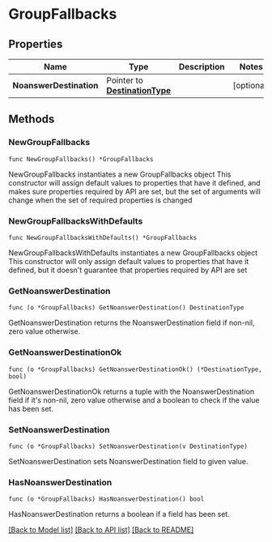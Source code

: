 # GroupFallbacks

## Properties

Name | Type | Description | Notes
------------ | ------------- | ------------- | -------------
**NoanswerDestination** | Pointer to [**DestinationType**](DestinationType.md) |  | [optional]

## Methods

### NewGroupFallbacks

`func NewGroupFallbacks() *GroupFallbacks`

NewGroupFallbacks instantiates a new GroupFallbacks object
This constructor will assign default values to properties that have it defined,
and makes sure properties required by API are set, but the set of arguments
will change when the set of required properties is changed

### NewGroupFallbacksWithDefaults

`func NewGroupFallbacksWithDefaults() *GroupFallbacks`

NewGroupFallbacksWithDefaults instantiates a new GroupFallbacks object
This constructor will only assign default values to properties that have it defined,
but it doesn't guarantee that properties required by API are set

### GetNoanswerDestination

`func (o *GroupFallbacks) GetNoanswerDestination() DestinationType`

GetNoanswerDestination returns the NoanswerDestination field if non-nil, zero value otherwise.

### GetNoanswerDestinationOk

`func (o *GroupFallbacks) GetNoanswerDestinationOk() (*DestinationType, bool)`

GetNoanswerDestinationOk returns a tuple with the NoanswerDestination field if it's non-nil, zero value otherwise
and a boolean to check if the value has been set.

### SetNoanswerDestination

`func (o *GroupFallbacks) SetNoanswerDestination(v DestinationType)`

SetNoanswerDestination sets NoanswerDestination field to given value.

### HasNoanswerDestination

`func (o *GroupFallbacks) HasNoanswerDestination() bool`

HasNoanswerDestination returns a boolean if a field has been set.

[[Back to Model list]](../README.md#documentation-for-models) [[Back to API list]](../README.md#documentation-for-api-endpoints) [[Back to README]](../README.md)
